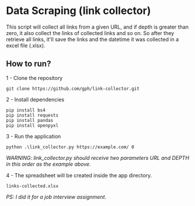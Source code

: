 # Data Scraping (link collector)

This script will collect all links from a given URL, and if depth is greater than zero, it also collect the links of collected links and so on. So after they retrieve all links, it'll save the links and the datetime it was collected in a excel file (.xlsx).

## How to run?
1 - Clone the repository
```
git clone https://github.com/gph/link-collector.git
```

2 - Install dependencies
```
pip install bs4
pip install requests
pip install pandas
pip install openpyxl
```

3 - Run the application
```
python .\link_collector.py https://example.com/ 0 
```
<i>WARNING: link_collector.py should receive two parameters URL and DEPTH in this order as the example above.</i>

4 - The spreadsheet will be created inside the app directory.
```
links-collected.xlsx
```

<i>PS: I did it for a job interview assignment.</i>